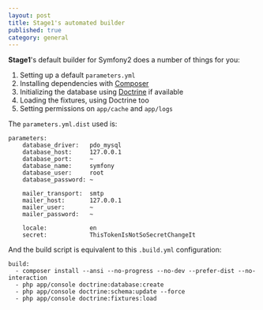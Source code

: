 ```yaml
---
layout: post
title: Stage1's automated builder
published: true
category: general
---
```


**Stage1**'s default builder for Symfony2 does a number of things for you:

1. Setting up a default `parameters.yml`
2. Installing dependencies with [Composer](http://getcomposer.org/)
3. Initializing the database using [Doctrine](http://www.doctrine-project.org/) if available
4. Loading the fixtures, using Doctrine too
5. Setting permissions on `app/cache` and `app/logs`

The `parameters.yml.dist` used is:

    parameters:
        database_driver:   pdo_mysql
        database_host:     127.0.0.1
        database_port:     ~
        database_name:     symfony
        database_user:     root
        database_password: ~

        mailer_transport:  smtp
        mailer_host:       127.0.0.1
        mailer_user:       ~
        mailer_password:   ~

        locale:            en
        secret:            ThisTokenIsNotSoSecretChangeIt

And the build script is equivalent to this `.build.yml` configuration:

    build:
      - composer install --ansi --no-progress --no-dev --prefer-dist --no-interaction
      - php app/console doctrine:database:create
      - php app/console doctrine:schema:update --force
      - php app/console doctrine:fixtures:load